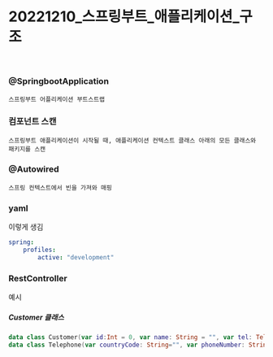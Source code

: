# 20221210_스프링부트_애플리케이션_구조

&nbsp;
&nbsp;

### @SpringbootApplication
```
스프링부트 어플리케이션 부트스트랩
```

### 컴포넌트 스캔
```
스프링부트 애플리케이션이 시작될 때, 애플리케이션 컨텍스트 클래스 아래의 모든 클래스와 패키지를 스캔
```

### @Autowired
```
스프링 컨텍스트에서 빈을 가져와 매핑
```

### yaml
이렇게 생김
```yaml
spring:
    profiles:
        active: "development"
```

### RestController

예시

##### Customer 클래스
```kotlin
data class Customer(var id:Int = 0, var name: String = "", var tel: Telephone)
data class Telephone(var countryCode: String="", var phoneNumber: String)
```

